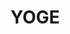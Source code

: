<h1> YOGE</h1>
<a href="https://www.nwf.org/Educational-Resources/Wildlife-Guide/Mammals/Gray-Wolf>
         <img alt="Qries" src="https://www.nwf.org/-/media/NEW-WEBSITE/Shared-Folder/Wildlife/Mammals/mammal_gray-wolf_600x300.ashx"
         width=150" height="70">
      </a>
